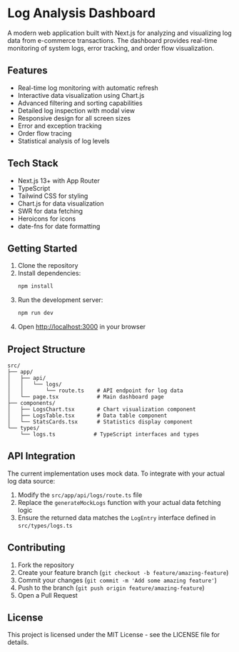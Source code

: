 # Log Analysis Dashboard

A modern web application built with Next.js for analyzing and visualizing log data from e-commerce transactions. The dashboard provides real-time monitoring of system logs, error tracking, and order flow visualization.

## Features

- Real-time log monitoring with automatic refresh
- Interactive data visualization using Chart.js
- Advanced filtering and sorting capabilities
- Detailed log inspection with modal view
- Responsive design for all screen sizes
- Error and exception tracking
- Order flow tracing
- Statistical analysis of log levels

## Tech Stack

- Next.js 13+ with App Router
- TypeScript
- Tailwind CSS for styling
- Chart.js for data visualization
- SWR for data fetching
- Heroicons for icons
- date-fns for date formatting

## Getting Started

1. Clone the repository
2. Install dependencies:
   ```bash
   npm install
   ```
3. Run the development server:
   ```bash
   npm run dev
   ```
4. Open [http://localhost:3000](http://localhost:3000) in your browser

## Project Structure

```
src/
├── app/
│   ├── api/
│   │   └── logs/
│   │       └── route.ts    # API endpoint for log data
│   └── page.tsx            # Main dashboard page
├── components/
│   ├── LogsChart.tsx       # Chart visualization component
│   ├── LogsTable.tsx       # Data table component
│   └── StatsCards.tsx      # Statistics display component
└── types/
    └── logs.ts            # TypeScript interfaces and types
```

## API Integration

The current implementation uses mock data. To integrate with your actual log data source:

1. Modify the `src/app/api/logs/route.ts` file
2. Replace the `generateMockLogs` function with your actual data fetching logic
3. Ensure the returned data matches the `LogEntry` interface defined in `src/types/logs.ts`

## Contributing

1. Fork the repository
2. Create your feature branch (`git checkout -b feature/amazing-feature`)
3. Commit your changes (`git commit -m 'Add some amazing feature'`)
4. Push to the branch (`git push origin feature/amazing-feature`)
5. Open a Pull Request

## License

This project is licensed under the MIT License - see the LICENSE file for details.
